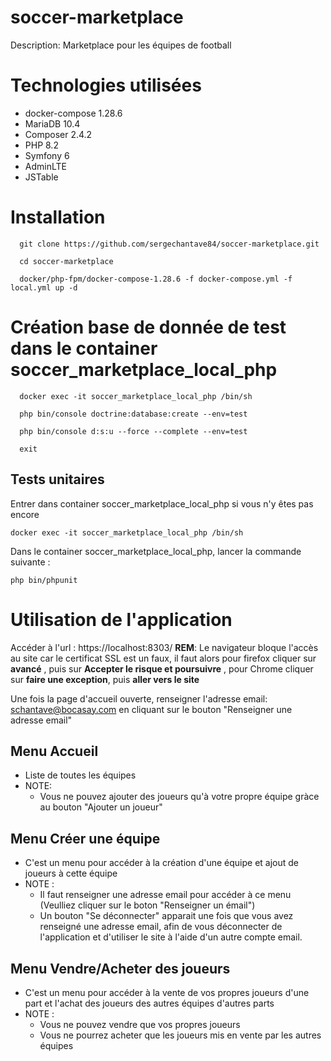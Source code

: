 # soccer-marketplace
Description: Marketplace pour les équipes de football

# Technologies utilisées
- docker-compose 1.28.6
- MariaDB 10.4
- Composer 2.4.2
- PHP 8.2
- Symfony 6
- AdminLTE
- JSTable

# Installation
```
  git clone https://github.com/sergechantave84/soccer-marketplace.git
```
```
  cd soccer-marketplace
```
```
  docker/php-fpm/docker-compose-1.28.6 -f docker-compose.yml -f local.yml up -d
```

# Création base de donnée de test dans le container soccer_marketplace_local_php
```
  docker exec -it soccer_marketplace_local_php /bin/sh
```
```
  php bin/console doctrine:database:create --env=test
```
```
  php bin/console d:s:u --force --complete --env=test
```
```
  exit
```
## Tests unitaires
Entrer dans container soccer_marketplace_local_php si vous n'y êtes pas encore
```
docker exec -it soccer_marketplace_local_php /bin/sh
```
Dans le container soccer_marketplace_local_php, lancer la commande suivante :
```
php bin/phpunit
```

# Utilisation de l'application
Accéder à l'url : https://localhost:8303/
**REM**:  Le navigateur bloque l'accès au site car le certificat SSL est un faux, 
il faut alors pour firefox cliquer sur **avancé** , puis sur **Accepter le risque et poursuivre** , pour Chrome cliquer sur **faire une exception**, puis **aller vers le site**

Une fois la page d'accueil ouverte, renseigner l'adresse email: schantave@bocasay.com en cliquant sur le bouton "Renseigner une adresse email"

## Menu Accueil
- Liste de toutes les équipes
- NOTE: 
  - Vous ne pouvez ajouter des joueurs qu'à votre propre équipe gràce au bouton "Ajouter un joueur"

## Menu Créer une équipe
- C'est un menu pour accéder à la création d'une équipe et ajout de joueurs à cette équipe
- NOTE :
  - Il faut renseigner une adresse email pour accéder à ce menu (Veulliez cliquer sur le boton "Renseigner un émail")
  - Un bouton "Se déconnecter" apparait une fois que vous avez renseigné une adresse email, afin de vous déconnecter 
de l'application et d'utiliser le site à l'aide d'un autre compte email.

## Menu Vendre/Acheter des joueurs
- C'est un menu pour accéder à la vente de vos propres joueurs d'une part et l'achat des joueurs des autres équipes d'autres parts
- NOTE :
  - Vous ne pouvez vendre que vos propres joueurs
  - Vous ne pourrez acheter que les joueurs mis en vente par les autres équipes

